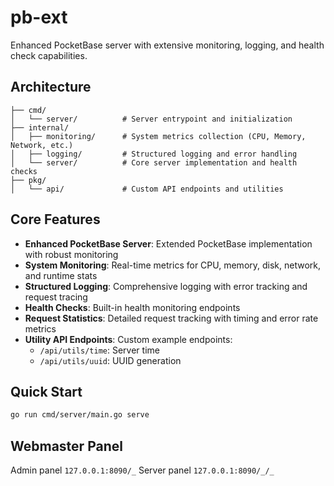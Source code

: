 # pb-ext

Enhanced PocketBase server with extensive monitoring, logging, and health check capabilities.

## Architecture

```
├── cmd/
│   └── server/          # Server entrypoint and initialization
├── internal/
│   ├── monitoring/      # System metrics collection (CPU, Memory, Network, etc.)
│   ├── logging/         # Structured logging and error handling
│   └── server/          # Core server implementation and health checks
├── pkg/
│   └── api/             # Custom API endpoints and utilities
```

## Core Features

- **Enhanced PocketBase Server**: Extended PocketBase implementation with robust monitoring
- **System Monitoring**: Real-time metrics for CPU, memory, disk, network, and runtime stats
- **Structured Logging**: Comprehensive logging with error tracking and request tracing
- **Health Checks**: Built-in health monitoring endpoints
- **Request Statistics**: Detailed request tracking with timing and error rate metrics
- **Utility API Endpoints**: Custom example endpoints:
  - `/api/utils/time`: Server time
  - `/api/utils/uuid`: UUID generation

## Quick Start

```bash
go run cmd/server/main.go serve
```

## Webmaster Panel

Admin panel `127.0.0.1:8090/_`
Server panel `127.0.0.1:8090/_/_`
